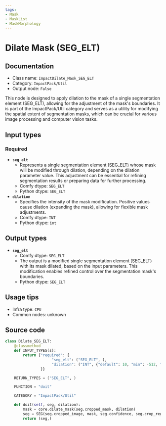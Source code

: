 ```yaml
---
tags:
- Mask
- MaskList
- MaskMorphology
---
```


# Dilate Mask (SEG_ELT)
## Documentation
- Class name: `ImpactDilate_Mask_SEG_ELT`
- Category: `ImpactPack/Util`
- Output node: `False`

This node is designed to apply dilation to the mask of a single segmentation element (SEG_ELT), allowing for the adjustment of the mask's boundaries. It is part of the ImpactPack/Util category and serves as a utility for modifying the spatial extent of segmentation masks, which can be crucial for various image processing and computer vision tasks.
## Input types
### Required
- **`seg_elt`**
    - Represents a single segmentation element (SEG_ELT) whose mask will be modified through dilation, depending on the dilation parameter value. This adjustment can be essential for refining segmentation results or preparing data for further processing.
    - Comfy dtype: `SEG_ELT`
    - Python dtype: `SEG_ELT`
- **`dilation`**
    - Specifies the intensity of the mask modification. Positive values cause dilation (expanding the mask), allowing for flexible mask adjustments.
    - Comfy dtype: `INT`
    - Python dtype: `int`
## Output types
- **`seg_elt`**
    - Comfy dtype: `SEG_ELT`
    - The output is a modified single segmentation element (SEG_ELT) with its mask dilated, based on the input parameters. This modification enables refined control over the segmentation mask's boundaries.
    - Python dtype: `SEG_ELT`
## Usage tips
- Infra type: `CPU`
- Common nodes: unknown


## Source code
```python
class Dilate_SEG_ELT:
    @classmethod
    def INPUT_TYPES(s):
        return {"required": {
                     "seg_elt": ("SEG_ELT", ),
                     "dilation": ("INT", {"default": 10, "min": -512, "max": 512, "step": 1}),
                }}

    RETURN_TYPES = ("SEG_ELT", )

    FUNCTION = "doit"

    CATEGORY = "ImpactPack/Util"

    def doit(self, seg, dilation):
        mask = core.dilate_mask(seg.cropped_mask, dilation)
        seg = SEG(seg.cropped_image, mask, seg.confidence, seg.crop_region, seg.bbox, seg.label, seg.control_net_wrapper)
        return (seg,)

```
